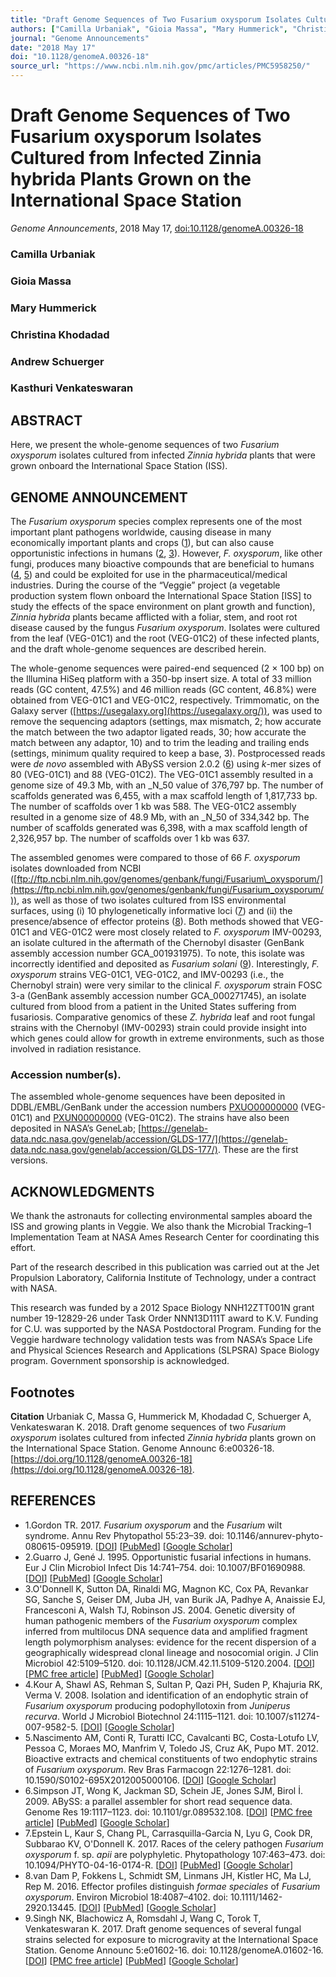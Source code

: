 ```yaml
---
title: "Draft Genome Sequences of Two Fusarium oxysporum Isolates Cultured from Infected Zinnia hybrida Plants Grown on the International Space Station"
authors: ["Camilla Urbaniak", "Gioia Massa", "Mary Hummerick", "Christina Khodadad", "Andrew Schuerger", "Kasthuri Venkateswaran"]
journal: "Genome Announcements"
date: "2018 May 17"
doi: "10.1128/genomeA.00326-18"
source_url: "https://www.ncbi.nlm.nih.gov/pmc/articles/PMC5958250/"
---
```


# Draft Genome Sequences of Two Fusarium oxysporum Isolates Cultured from Infected Zinnia hybrida Plants Grown on the International Space Station

*Genome Announcements*, 2018 May 17, [doi:10.1128/genomeA.00326-18](https://doi.org/10.1128/genomeA.00326-18)

### Camilla Urbaniak
### Gioia Massa
### Mary Hummerick
### Christina Khodadad
### Andrew Schuerger
### Kasthuri Venkateswaran

## ABSTRACT

Here, we present the whole-genome sequences of two _Fusarium oxysporum_ isolates cultured from infected _Zinnia hybrida_ plants that were grown onboard the International Space Station (ISS).

## GENOME ANNOUNCEMENT

The _Fusarium oxysporum_ species complex represents one of the most important plant pathogens worldwide, causing disease in many economically important plants and crops ([1](#B1)), but can also cause opportunistic infections in humans ([2](#B2), [3](#B3)). However, _F. oxysporum_, like other fungi, produces many bioactive compounds that are beneficial to humans ([4](#B4), [5](#B5)) and could be exploited for use in the pharmaceutical/medical industries. During the course of the “Veggie” project (a vegetable production system flown onboard the International Space Station \[ISS\] to study the effects of the space environment on plant growth and function), _Zinnia hybrida_ plants became afflicted with a foliar, stem, and root rot disease caused by the fungus _Fusarium oxysporum_. Isolates were cultured from the leaf (VEG-01C1) and the root (VEG-01C2) of these infected plants, and the draft whole-genome sequences are described herein.

The whole-genome sequences were paired-end sequenced (2 × 100 bp) on the Illumina HiSeq platform with a 350-bp insert size. A total of 33 million reads (GC content, 47.5%) and 46 million reads (GC content, 46.8%) were obtained from VEG-01C1 and VEG-01C2, respectively. Trimmomatic, on the Galaxy server ([https://usegalaxy.org](https://usegalaxy.org/)), was used to remove the sequencing adaptors (settings, max mismatch, 2; how accurate the match between the two adaptor ligated reads, 30; how accurate the match between any adaptor, 10) and to trim the leading and trailing ends (settings, minimum quality required to keep a base, 3). Postprocessed reads were _de novo_ assembled with ABySS version 2.0.2 ([6](#B6)) using _k_\-mer sizes of 80 (VEG-01C1) and 88 (VEG-01C2). The VEG-01C1 assembly resulted in a genome size of 49.3 Mb, with an _N_50 value of 376,797 bp. The number of scaffolds generated was 6,455, with a max scaffold length of 1,817,733 bp. The number of scaffolds over 1 kb was 588. The VEG-01C2 assembly resulted in a genome size of 48.9 Mb, with an _N_50 of 334,342 bp. The number of scaffolds generated was 6,398, with a max scaffold length of 2,326,957 bp. The number of scaffolds over 1 kb was 637.

The assembled genomes were compared to those of 66 _F. oxysporum_ isolates downloaded from NCBI ([ftp://ftp.ncbi.nlm.nih.gov/genomes/genbank/fungi/Fusarium\_oxysporum/](https://ftp.ncbi.nlm.nih.gov/genomes/genbank/fungi/Fusarium_oxysporum/)), as well as those of two isolates cultured from ISS environmental surfaces, using (i) 10 phylogenetically informative loci ([7](#B7)) and (ii) the presence/absence of effector proteins ([8](#B8)). Both methods showed that VEG-01C1 and VEG-01C2 were most closely related to _F. oxysporum_ IMV-00293, an isolate cultured in the aftermath of the Chernobyl disaster (GenBank assembly accession number GCA\_001931975). To note, this isolate was incorrectly identified and deposited as _Fusarium solani_ ([9](#B9)). Interestingly, _F. oxysporum_ strains VEG-01C1, VEG-01C2, and IMV-00293 (i.e., the Chernobyl strain) were very similar to the clinical _F. oxysporum_ strain FOSC 3-a (GenBank assembly accession number GCA\_000271745), an isolate cultured from blood from a patient in the United States suffering from fusariosis. Comparative genomics of these _Z. hybrida_ leaf and root fungal strains with the Chernobyl (IMV-00293) strain could provide insight into which genes could allow for growth in extreme environments, such as those involved in radiation resistance.

### Accession number(s).

The assembled whole-genome sequences have been deposited in DDBL/EMBL/GenBank under the accession numbers [PXUO00000000](https://www.ncbi.nlm.nih.gov/nuccore/PXUO00000000) (VEG-01C1) and [PXUN00000000](https://www.ncbi.nlm.nih.gov/nuccore/PXUN00000000) (VEG-01C2). The strains have also been deposited in NASA’s GeneLab; [https://genelab-data.ndc.nasa.gov/genelab/accession/GLDS-177/](https://genelab-data.ndc.nasa.gov/genelab/accession/GLDS-177/). These are the first versions.

## ACKNOWLEDGMENTS

We thank the astronauts for collecting environmental samples aboard the ISS and growing plants in Veggie. We also thank the Microbial Tracking–1 Implementation Team at NASA Ames Research Center for coordinating this effort.

Part of the research described in this publication was carried out at the Jet Propulsion Laboratory, California Institute of Technology, under a contract with NASA.

This research was funded by a 2012 Space Biology NNH12ZTT001N grant number 19-12829-26 under Task Order NNN13D111T award to K.V. Funding for C.U. was supported by the NASA Postdoctoral Program. Funding for the Veggie hardware technology validation tests was from NASA’s Space Life and Physical Sciences Research and Applications (SLPSRA) Space Biology program. Government sponsorship is acknowledged.

## Footnotes

**Citation** Urbaniak C, Massa G, Hummerick M, Khodadad C, Schuerger A, Venkateswaran K. 2018. Draft genome sequences of two _Fusarium oxysporum_ isolates cultured from infected _Zinnia hybrida_ plants grown on the International Space Station. Genome Announc 6:e00326-18. [https://doi.org/10.1128/genomeA.00326-18](https://doi.org/10.1128/genomeA.00326-18).

## REFERENCES

*   1.Gordon TR. 2017. _Fusarium oxysporum_ and the _Fusarium_ wilt syndrome. Annu Rev Phytopathol 55:23–39. doi: 10.1146/annurev-phyto-080615-095919. \[[DOI](https://doi.org/10.1146/annurev-phyto-080615-095919)\] \[[PubMed](https://pubmed.ncbi.nlm.nih.gov/28489498/)\] \[[Google Scholar](https://scholar.google.com/scholar_lookup?journal=Annu%20Rev%20Phytopathol&title=Fusarium%20oxysporum%20and%20the%20Fusarium%20wilt%20syndrome&author=TR%20Gordon&volume=55&publication_year=2017&pages=23-39&pmid=28489498&doi=10.1146/annurev-phyto-080615-095919&)\]
*   2.Guarro J, Gené J. 1995. Opportunistic fusarial infections in humans. Eur J Clin Microbiol Infect Dis 14:741–754. doi: 10.1007/BF01690988. \[[DOI](https://doi.org/10.1007/BF01690988)\] \[[PubMed](https://pubmed.ncbi.nlm.nih.gov/8536721/)\] \[[Google Scholar](https://scholar.google.com/scholar_lookup?journal=Eur%20J%20Clin%20Microbiol%20Infect%20Dis&title=Opportunistic%20fusarial%20infections%20in%20humans&author=J%20Guarro&author=J%20Gen%C3%A9&volume=14&publication_year=1995&pages=741-754&pmid=8536721&doi=10.1007/BF01690988&)\]
*   3.O'Donnell K, Sutton DA, Rinaldi MG, Magnon KC, Cox PA, Revankar SG, Sanche S, Geiser DM, Juba JH, van Burik JA, Padhye A, Anaissie EJ, Francesconi A, Walsh TJ, Robinson JS. 2004. Genetic diversity of human pathogenic members of the _Fusarium oxysporum_ complex inferred from multilocus DNA sequence data and amplified fragment length polymorphism analyses: evidence for the recent dispersion of a geographically widespread clonal lineage and nosocomial origin. J Clin Microbiol 42:5109–5120. doi: 10.1128/JCM.42.11.5109-5120.2004. \[[DOI](https://doi.org/10.1128/JCM.42.11.5109-5120.2004)\] \[[PMC free article](https://www.ncbi.nlm.nih.gov/articles/PMC525153/)\] \[[PubMed](https://pubmed.ncbi.nlm.nih.gov/15528703/)\] \[[Google Scholar](https://scholar.google.com/scholar_lookup?journal=J%20Clin%20Microbiol&title=Genetic%20diversity%20of%20human%20pathogenic%20members%20of%20the%20Fusarium%20oxysporum%20complex%20inferred%20from%20multilocus%20DNA%20sequence%20data%20and%20amplified%20fragment%20length%20polymorphism%20analyses:%20evidence%20for%20the%20recent%20dispersion%20of%20a%20geographically%20widespread%20clonal%20lineage%20and%20nosocomial%20origin&author=K%20O%27Donnell&author=DA%20Sutton&author=MG%20Rinaldi&author=KC%20Magnon&author=PA%20Cox&volume=42&publication_year=2004&pages=5109-5120&pmid=15528703&doi=10.1128/JCM.42.11.5109-5120.2004&)\]
*   4.Kour A, Shawl AS, Rehman S, Sultan P, Qazi PH, Suden P, Khajuria RK, Verma V. 2008. Isolation and identification of an endophytic strain of _Fusarium oxysporum_ producing podophyllotoxin from _Juniperus recurva_. World J Microbiol Biotechnol 24:1115–1121. doi: 10.1007/s11274-007-9582-5. \[[DOI](https://doi.org/10.1007/s11274-007-9582-5)\] \[[Google Scholar](https://scholar.google.com/scholar_lookup?journal=World%20J%20Microbiol%20Biotechnol&title=Isolation%20and%20identification%20of%20an%20endophytic%20strain%20of%20Fusarium%20oxysporum%20producing%20podophyllotoxin%20from%20Juniperus%20recurva&author=A%20Kour&author=AS%20Shawl&author=S%20Rehman&author=P%20Sultan&author=PH%20Qazi&volume=24&publication_year=2008&pages=1115-1121&doi=10.1007/s11274-007-9582-5&)\]
*   5.Nascimento AM, Conti R, Turatti ICC, Cavalcanti BC, Costa-Lotufo LV, Pessoa C, Moraes MO, Manfrim V, Toledo JS, Cruz AK, Pupo MT. 2012. Bioactive extracts and chemical constituents of two endophytic strains of _Fusarium oxysporum_. Rev Bras Farmacogn 22:1276–1281. doi: 10.1590/S0102-695X2012005000106. \[[DOI](https://doi.org/10.1590/S0102-695X2012005000106)\] \[[Google Scholar](https://scholar.google.com/scholar_lookup?journal=Rev%20Bras%20Farmacogn&title=Bioactive%20extracts%20and%20chemical%20constituents%20of%20two%20endophytic%20strains%20of%20Fusarium%20oxysporum&author=AM%20Nascimento&author=R%20Conti&author=ICC%20Turatti&author=BC%20Cavalcanti&author=LV%20Costa-Lotufo&volume=22&publication_year=2012&pages=1276-1281&doi=10.1590/S0102-695X2012005000106&)\]
*   6.Simpson JT, Wong K, Jackman SD, Schein JE, Jones SJM, Birol İ. 2009. ABySS: a parallel assembler for short read sequence data. Genome Res 19:1117–1123. doi: 10.1101/gr.089532.108. \[[DOI](https://doi.org/10.1101/gr.089532.108)\] \[[PMC free article](https://www.ncbi.nlm.nih.gov/articles/PMC2694472/)\] \[[PubMed](https://pubmed.ncbi.nlm.nih.gov/19251739/)\] \[[Google Scholar](https://scholar.google.com/scholar_lookup?journal=Genome%20Res&title=ABySS:%20a%20parallel%20assembler%20for%20short%20read%20sequence%20data&author=JT%20Simpson&author=K%20Wong&author=SD%20Jackman&author=JE%20Schein&author=SJM%20Jones&volume=19&publication_year=2009&pages=1117-1123&pmid=19251739&doi=10.1101/gr.089532.108&)\]
*   7.Epstein L, Kaur S, Chang PL, Carrasquilla-Garcia N, Lyu G, Cook DR, Subbarao KV, O'Donnell K. 2017. Races of the celery pathogen _Fusarium oxysporum_ f. sp. _apii_ are polyphyletic. Phytopathology 107:463–473. doi: 10.1094/PHYTO-04-16-0174-R. \[[DOI](https://doi.org/10.1094/PHYTO-04-16-0174-R)\] \[[PubMed](https://pubmed.ncbi.nlm.nih.gov/27938244/)\] \[[Google Scholar](https://scholar.google.com/scholar_lookup?journal=Phytopathology&title=Races%20of%20the%20celery%20pathogen%20Fusarium%20oxysporum%20f.%20sp.%20apii%20are%20polyphyletic&author=L%20Epstein&author=S%20Kaur&author=PL%20Chang&author=N%20Carrasquilla-Garcia&author=G%20Lyu&volume=107&publication_year=2017&pages=463-473&pmid=27938244&doi=10.1094/PHYTO-04-16-0174-R&)\]
*   8.van Dam P, Fokkens L, Schmidt SM, Linmans JH, Kistler HC, Ma LJ, Rep M. 2016. Effector profiles distinguish _formae speciales_ of _Fusarium oxysporum_. Environ Microbiol 18:4087–4102. doi: 10.1111/1462-2920.13445. \[[DOI](https://doi.org/10.1111/1462-2920.13445)\] \[[PubMed](https://pubmed.ncbi.nlm.nih.gov/27387256/)\] \[[Google Scholar](https://scholar.google.com/scholar_lookup?journal=Environ%20Microbiol&title=Effector%20profiles%20distinguish%20formae%20speciales%20of%20Fusarium%20oxysporum&author=P%20van%20Dam&author=L%20Fokkens&author=SM%20Schmidt&author=JH%20Linmans&author=HC%20Kistler&volume=18&publication_year=2016&pages=4087-4102&pmid=27387256&doi=10.1111/1462-2920.13445&)\]
*   9.Singh NK, Blachowicz A, Romsdahl J, Wang C, Torok T, Venkateswaran K. 2017. Draft genome sequences of several fungal strains selected for exposure to microgravity at the International Space Station. Genome Announc 5:e01602-16. doi: 10.1128/genomeA.01602-16. \[[DOI](https://doi.org/10.1128/genomeA.01602-16)\] \[[PMC free article](https://www.ncbi.nlm.nih.gov/articles/PMC5391430/)\] \[[PubMed](https://pubmed.ncbi.nlm.nih.gov/28408692/)\] \[[Google Scholar](https://scholar.google.com/scholar_lookup?journal=Genome%20Announc&title=Draft%20genome%20sequences%20of%20several%20fungal%20strains%20selected%20for%20exposure%20to%20microgravity%20at%20the%20International%20Space%20Station&author=NK%20Singh&author=A%20Blachowicz&author=J%20Romsdahl&author=C%20Wang&author=T%20Torok&volume=5&publication_year=2017&pages=e01602-16&pmid=28408692&doi=10.1128/genomeA.01602-16&)\]